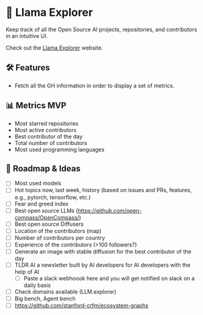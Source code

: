 # 🦙 Llama Explorer

Keep track of all the Open Source AI projects, repositories, and contributors in an intuitive UI.

Check out the [Llama Explorer](https://llama-explorer.joandko.io/) website.

## 🛠️ Features

- Fetch all the GH information in order to display a set of metrics.

## 📊 Metrics MVP

- Most starred repositories
- Most active contributors
- Best contributor of the day
- Total number of contributors
- Most used programming languages

## 🚀 Roadmap & Ideas

- [ ] Most used models
- [ ] Hot topics now, last week, history (based on issues and PRs, features, e.g., pytorch, tensorflow, etc.)
- [ ] Fear and greed index
- [ ] Best open source LLMs (https://github.com/open-compass/OpenCompass/)
- [ ] Best open source Diffusers
- [ ] Location of the contributors (map)
- [ ] Number of contributors per country
- [ ] Experience of the contributors (>100 followers?)
- [ ] Generate an image with stable diffusion for the best contributor of the day
- [ ] TLDR AI a newsletter built by AI developers for AI developers with the help of AI
  - [ ] Paste a slack webhoook here and you will get notified on slack on a daily basis
- [ ] Check domains available (LLM.explorer)
- [ ] Big bench, Agent bench
- [ ] https://github.com/stanford-crfm/ecosystem-graphs